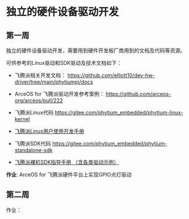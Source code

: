 # 独立的硬件设备驱动开发

## 第一周

独立的硬件设备驱动开发，需要用到硬件开发板厂商用到的文档及代码等资源。

可供参考的Linux驱动和SDK驱动及技术文档如下：

* 飞腾派相关开发文档：
https://github.com/elliott10/dev-hw-driver/tree/main/phytiumpi/docs

* ArceOS for 飞腾派驱动开发参考案例：
https://github.com/arceos-org/arceos/pull/222

* 飞腾派Linux代码
https://gitee.com/phytium_embedded/phytium-linux-kernel

* [飞腾派Linux用户使用开发手册](https://gitee.com/phytium_embedded/phytium-embedded-docs/blob/master/phytiumpi/linux/%E9%A3%9E%E8%85%BE%E6%B4%BEOS%E7%94%A8%E6%88%B7%E4%BD%BF%E7%94%A8%E5%BC%80%E5%8F%91%E6%89%8B%E5%86%8C%20v2.1.pdf)

* 飞腾派SDK代码
https://gitee.com/phytium_embedded/phytium-standalone-sdk

* [飞腾派裸机SDK指导手册 （含各类驱动示例）](https://gitee.com/phytium_embedded/phytium-embedded-docs/blob/master/phytiumpi/rtos/%E9%A3%9E%E8%85%BE%E6%B4%BE%E8%A3%B8%E6%9C%BASDK%E6%8C%87%E5%AF%BC%E6%89%8B%E5%86%8C-v1.0.pdf)


**作业**:
ArceOS for 飞腾派硬件平台上实现GPIO点灯驱动

## 第二周
作业：
